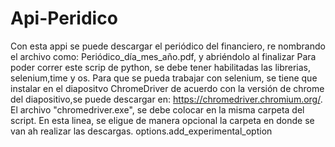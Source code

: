 # Api-Peridico
Con esta appi se puede descargar el periódico del financiero, re nombrando el archivo  como: Periódico_día_mes_año.pdf, y abriéndolo al finalizar
Para poder correr este scrip de python, se debe tener habilitadas las librerias, selenium,time y os.
Para que se pueda trabajar con selenium, se tiene que instalar en el diapositvo ChromeDriver de acuerdo con la versión de chrome del diapositivo,se puede descargar en:
https://chromedriver.chromium.org/.
El archivo "chromedriver.exe", se debe colocar en la misma carpeta del script.
En esta linea, se eligue de manera opcional la carpeta en donde se van ah realizar las descargas. options.add_experimental_option
